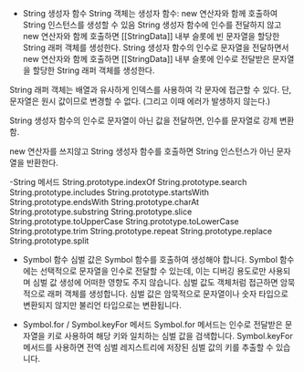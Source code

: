- String 생성자 함수
String 객체는 생성자 함수: new 연산자와 함께 호출하여 String 인스턴스를 생성할 수 있음
String 생성자 함수에 인수를 전달하지 않고 new 연산자와 함께 호출하면 [[StringData]] 내부 슬롯에 빈 문자열을 할당한 String 래퍼 객체를 생성한다.
String 생성자 함수의 인수로 문자열을 전달하면서 new 연산자와 함께 호출하면 [[StringData]] 내부 슬롯에 인수로 전달받은 문자열을 할당한 String 래퍼 객체를 생성한다.

String 래퍼 객체는 배열과 유사하게 인덱스를 사용하여 각 문자에 접근할 수 있다.
단, 문자열은 원시 값이므로 변경할 수 없다. (그리고 이때 에러가 발생하지 않는다.)

String 생성자 함수의 인수로 문자열이 아닌 값을 전달하면, 인수를 문자열로 강제 변환함.

new 연산자를 쓰지않고 String 생성자 함수를 호출하면 String 인스턴스가 아닌 문자열을 반환한다.

-String 메서드
String.prototype.indexOf
String.prototype.search
String.prototype.includes
String.prototype.startsWith
String.prototype.endsWith
String.prototype.charAt
String.prototype.substring
String.prototype.slice
String.prototype.toUpperCase
String.prototype.toLowerCase
String.prototype.trim
String.prototype.repeat
String.prototype.replace
String.prototype.split

- Symbol 함수
심벌 값은 Symbol 함수를 호출하여 생성해야 합니다.
Symbol 함수에는 선택적으로 문자열을 인수로 전달할 수 있는데, 이는 디버깅 용도로만 사용되며 심벌 값 생성에 어떠한 영향도 주지 않습니다.
심벌 값도 객체처럼 접근하면 암묵적으로 래퍼 객체를 생성합니다.
심벌 값은 암묵적으로 문자열이나 숫자 타입으로 변환되지 않지만 불리언 타입으로는 변환됩니다.

- Symbol.for / Symbol.keyFor 메서드
Symbol.for 메서드는 인수로 전달받은 문자열을 키로 사용하여 해당 키와 일치하는 심벌 값을 검색합니다.
Symbol.keyFor 메서드를 사용하면 전역 심벌 레지스트리에 저장된 심벌 값의 키를 추출할 수 있습니다.


